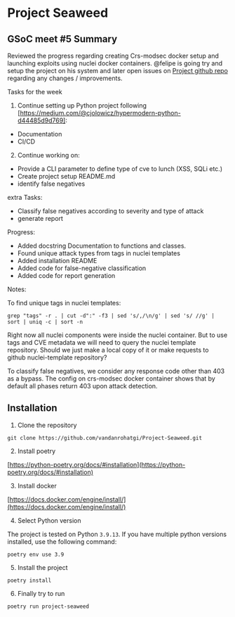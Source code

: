 # Project Seaweed

## GSoC meet #5 Summary

Reviewed the progress regarding creating Crs-modsec docker setup and launching exploits using nuclei docker containers. @felipe is going try and setup the project on his system and later open issues on [Project github repo](https://github.com/vandanrohatgi/Project-Seaweed) regarding any changes / improvements. 

Tasks for the week

1. Continue setting up Python project following [https://medium.com/@cjolowicz/hypermodern-python-d44485d9d769]:
- Documentation
- CI/CD
2. Continue working on:
- Provide a CLI parameter to define type of cve to lunch (XSS, SQLi etc.)
- Create project setup README.md
- identify false negatives

extra Tasks:

- Classify false negatives according to severity and type of attack
- generate report

Progress:
- Added docstring Documentation to functions and classes.
- Found unique attack types from tags in nuclei templates
- Added installation README
- Added code for false-negative classification
- Added code for report generation

Notes:

To find unique tags in nuclei templates:

`grep "tags" -r . | cut -d":" -f3 | sed 's/,/\n/g' | sed 's/ //g' | sort | uniq -c | sort -n`

Right now all nuclei components were inside the nuclei container. But to use tags and CVE metadata we will need to query the nuclei template repository. Should we just make a local copy of it or make requests to github nuclei-template repository?

To classify false negatives, we consider any response code other than 403 as a bypass. The config on crs-modsec docker container shows that by default all phases return 403 upon attack detection.


## Installation

1. Clone the repository

`git clone https://github.com/vandanrohatgi/Project-Seaweed.git`

2. Install poetry

[https://python-poetry.org/docs/#installation](https://python-poetry.org/docs/#installation)

3. Install docker

[https://docs.docker.com/engine/install/](https://docs.docker.com/engine/install/)

4. Select Python version

The project is tested on Python `3.9.13`. If you have multiple python versions installed, use the following command:

`poetry env use 3.9`

5. Install the project

`poetry install`

6. Finally try to run

`poetry run project-seaweed`